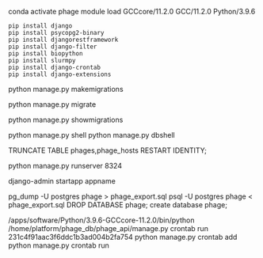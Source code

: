 conda activate phage
module load GCCcore/11.2.0 GCC/11.2.0 Python/3.9.6

```
pip install django
pip install psycopg2-binary
pip install djangorestframework
pip install django-filter
pip install biopython
pip install slurmpy
pip install django-crontab
pip install django-extensions  
```

python manage.py makemigrations

python manage.py migrate

python manage.py showmigrations

python manage.py shell
python manage.py dbshell

TRUNCATE TABLE phages,phage_hosts RESTART IDENTITY;

python manage.py runserver 8324

django-admin startapp appname

pg_dump -U postgres phage > phage_export.sql
psql -U postgres phage < phage_export.sql
DROP DATABASE phage;
create database phage;

/apps/software/Python/3.9.6-GCCcore-11.2.0/bin/python /home/platform/phage_db/phage_api/manage.py crontab run 231c4f91aac3f6ddc1b3ad004b2fa754
python manage.py crontab add
python manage.py crontab run